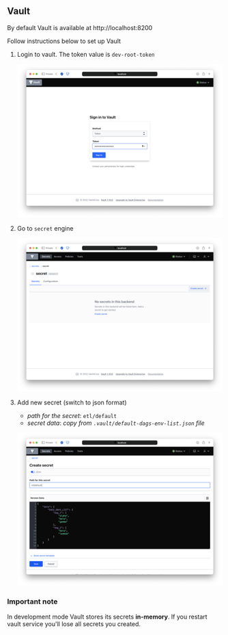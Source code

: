 
## Vault

By default Vault is available at http://localhost:8200

Follow instructions below to set up Vault

 1. Login to vault. The token value is `dev-root-token`

    ![Login Form](https://github.com/makushenk/airflow-multi-env/blob/master/.__static__/vault-login.png?raw=true)

 2. Go to `secret` engine
 
    ![Engine 'secret'](https://github.com/makushenk/airflow-multi-env/blob/master/.__static__/vault-secret-engine.png?raw=true)
 
 4. Add new secret (switch to json format)

     - *path for the secret*: `etl/default`
     - *secret data*: *copy from `.vault/default-dags-env-list.json` file*

    ![New secret](https://github.com/makushenk/airflow-multi-env/blob/master/.__static__/vault-new-secret.png?raw=true)

### Important note

In development mode Vault stores its secrets **in-memory**. If you restart vault service you'll lose all secrets you created.
